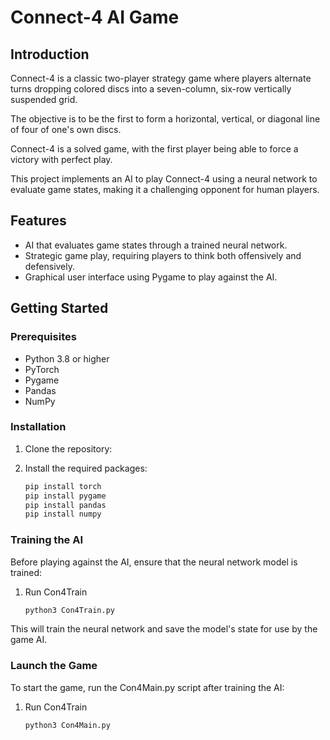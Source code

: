 # Connect-4 AI Game 
## Introduction
Connect-4 is a classic two-player strategy game where players alternate turns dropping colored discs into a seven-column, six-row vertically suspended grid. 

The objective is to be the first to form a horizontal, vertical, or diagonal line of four of one's own discs. 

Connect-4 is a solved game, with the first player being able to force a victory with perfect play. 

This project implements an AI to play Connect-4 using a neural network to evaluate game states, making it a challenging opponent for human players.

## Features

- AI that evaluates game states through a trained neural network.
- Strategic game play, requiring players to think both offensively and defensively.
- Graphical user interface using Pygame to play against the AI.

## Getting Started

### Prerequisites

- Python 3.8 or higher
- PyTorch
- Pygame
- Pandas
- NumPy

### Installation

1. Clone the repository:

2. Install the required packages:
   ```bash
   pip install torch 
   pip install pygame
   pip install pandas
   pip install numpy
   ```

### Training the AI
Before playing against the AI, ensure that the neural network model is trained:

  1. Run Con4Train
     ```bash
     python3 Con4Train.py
     ```
This will train the neural network and save the model's state for use by the game AI.

### Launch the Game
To start the game, run the Con4Main.py script after training the AI:

  1. Run Con4Train
     ```bash
     python3 Con4Main.py
     ```
